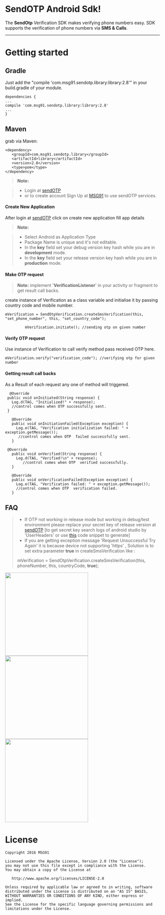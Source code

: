 SendOTP Android Sdk!
===================


The  **SendOtp** Verification SDK makes verifying phone numbers easy. SDK supports the verification of phone numbers via **SMS & Calls**.

----------

Getting started
===============

Gradle
------

Just add the "compile 'com.msg91.sendotp.library:library:2.8'" in your build.gradle of your module.

    dependencies {
    ...
    compile 'com.msg91.sendotp.library:library:2.8'
    ...
    }
Maven
------
grab via Maven:

    <dependency>
       <groupId>com.msg91.sendotp.library</groupId>
       <artifactId>library</artifactId>
       <version>2.8</version>
       <type>pom</type>
    </dependency>

> **Note:**

> - Login at [sendOTP](sendotp.msg91.com) 
> - or to create account Sign Up at [MSG91](https://msg91.com/signup/sendotp) to use sendOTP services.

#### <i class="icon-file"></i> Create New Application

After login at [sendOTP](sendotp.msg91.com) click on <i class="icon-folder-open"></i> create new application fill app details


> **Note:**

> - Select Android as Application Type
> - Package Name is unique and it's not <i class="icon-pencil"></i> editable.
> - In the **key** field set your debug version key hash while you are in **development** mode.
> - In the **key** field set your release version key hash while you are in **production** mode.
 
#### <i class="icon-folder-open"></i> Make OTP request
> **Note:**
>  implement '**VerificationListener**' in your activity or fragment to get result call backs.
 
create instance of Verification as a class variable and initialise it by passing country code and mobile number.

    mVerification = SendOtpVerification.createSmsVerification(this, "set_phone_number", this, "set_country_code");
    
             mVerification.initiate(); //sending otp on given number

#### <i class="icon-pencil"></i> Verify OTP request

Use instance of Verification to call verify method pass received OTP here.

    mVerification.verify("verification_code"); //verifying otp for given number

#### <i class="icon-file"></i> Getting result call backs

As a Result of each request any one of method will triggered.

      @Override
     public void onInitiated(String response) {
       Log.d(TAG, "Initialized!" + response);
       //control comes when OTP successfully sent.
     }

	   @Override
	   public void onInitiationFailed(Exception exception) {
	     Log.e(TAG, "Verification initialization failed: " + exception.getMessage());
	      //control comes when OTP  failed successfully sent.
	   }
	
	 @Override
	   public void onVerified(String response) {
	     Log.d(TAG, "Verified!\n" + response);
	        //control comes when OTP  verified successfully.
	   }
	
	   @Override
	   public void onVerificationFailed(Exception exception) {
	     Log.e(TAG, "Verification failed: " + exception.getMessage());
	     //control comes when OTP  verification failed.
	   }
FAQ
------

> - If OTP not working in release mode but working in debug/test environment please replace your secret key of release version at [sendOTP](sendotp.msg91.com) [to get secret key search logs of android studio by 'UserHeaders' or use [this](http://help.msg91.com/article/181-how-to-generate-key-hash-for-android) code snippet to generate]
> - If you are getting exception message 'Request Unsuccessful Try Again' it is because device not supporting 'https' , Solution is to set extra parameter **true** in createSmsVerification like :
> 
> mVerification = SendOtpVerification.createSmsVerification(this, phoneNumber, this, countryCode, **true**);

<img src="https://cloud.githubusercontent.com/assets/8371249/13195073/bcf22e40-d7cd-11e5-9891-f1f656d9ff45.png" width="270">    <img src="https://cloud.githubusercontent.com/assets/8371249/13195075/bcf7b6b2-d7cd-11e5-8e58-0a0c8e8849de.png" width="270">  <img src="https://cloud.githubusercontent.com/assets/8371249/13195074/bcf257f8-d7cd-11e5-970e-78ee034df112.png" width="270">

License
=======

    Copyright 2016 MSG91

    Licensed under the Apache License, Version 2.0 (the "License");
    you may not use this file except in compliance with the License.
    You may obtain a copy of the License at

       http://www.apache.org/licenses/LICENSE-2.0

    Unless required by applicable law or agreed to in writing, software
    distributed under the License is distributed on an "AS IS" BASIS,
    WITHOUT WARRANTIES OR CONDITIONS OF ANY KIND, either express or implied.
    See the License for the specific language governing permissions and
    limitations under the License.









